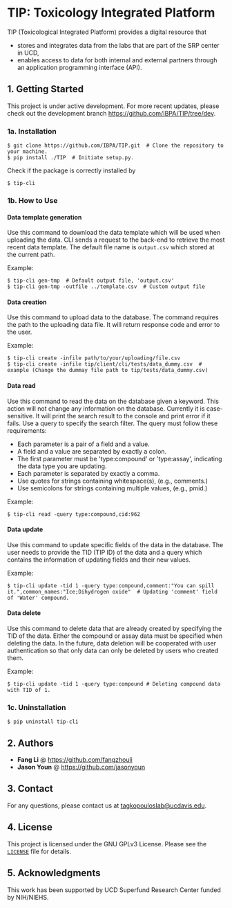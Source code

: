 # TIP: Toxicology Integrated Platform

TIP (Toxicological Integrated Platform) provides a digital resource that
- stores and integrates data from the labs that are part of the SRP center in UCD,
- enables access to data for both internal and external partners through an application programming interface (API).

## 1. Getting Started

This project is under active development. For more recent updates, please check out the development branch https://github.com/IBPA/TIP/tree/dev.

### 1a. Installation
```
$ git clone https://github.com/IBPA/TIP.git  # Clone the repository to your machine.
$ pip install ./TIP  # Initiate setup.py.
```
Check if the package is correctly installed by
<!-- Make sure that you update this by changing the command to tip-cli --help -->
```
$ tip-cli
```

### 1b. How to Use

#### Data template generation

Use this command to download the data template which will be used when uploading the data. CLI sends a request to the back-end to retrieve the most recent data template. The default file name is ```output.csv``` which stored at the current path.

<!-- Make sure to change the argument to have double hyphen (--) -->
Example:
```console
$ tip-cli gen-tmp  # Default output file, 'output.csv'
$ tip-cli gen-tmp -outfile ../template.csv  # Custom output file
```

#### Data creation

Use this command to upload data to the database. The command requires the path to the uploading data file. It will return response code and error to the user.

Example:
```console
$ tip-cli create -infile path/to/your/uploading/file.csv
$ tip-cli create -infile tip/client/cli/tests/data_dummy.csv  # example (Change the dummay file path to tip/tests/data_dummy.csv)
```

#### Data read

Use this command to read the data on the database given a keyword. This action will not change any information on the database. Currently it is case-sensitive. It will print the search result to the console and print error if it fails. Use a query to specify the search filter. The query must follow these requirements:
- Each parameter is a pair of a field and a value.
- A field and a value are separated by exactly a colon.
- The first parameter must be 'type:compound' or 'type:assay', indicating the data type you are updating.
- Each parameter is separated by exactly a comma.
- Use quotes for strings containing whitespace(s), (e.g., comments.)
- Use semicolons for strings containing multiple values, (e.g., pmid.)

Example:
```console
$ tip-cli read -query type:compound,cid:962
```

#### Data update

Use this command to update specific fields of the data in the database. The user needs to provide the TID (TIP ID) of the data and a query which contains the information of updating fields and their new values.

Example:
```console
$ tip-cli update -tid 1 -query type:compound,comment:"You can spill it.",common_names:"Ice;Dihydrogen oxide"  # Updating 'comment' field of 'Water' compound.
```

#### Data delete

Use this command to delete data that are already created by specifying the TID of the data. Either the compound or assay data must be specified when deleting the data. In the future, data deletion will be cooperated with user authentication so that only data can only be deleted by users who created them.

Example:
```console
$ tip-cli update -tid 1 -query type:compound # Deleting compound data with TID of 1.
```

### 1c. Uninstallation

```console
$ pip uninstall tip-cli
```

## 2. Authors

- **Fang Li** @ https://github.com/fangzhouli
- **Jason Youn** @ https://github.com/jasonyoun

## 3. Contact

For any questions, please contact us at tagkopouloslab@ucdavis.edu.

## 4. License

This project is licensed under the GNU GPLv3 License. Please see the <code>[LICENSE](./LICENSE)</code> file for details.

## 5. Acknowledgments

This work has been supported by UCD Superfund Research Center funded by NIH/NIEHS.

